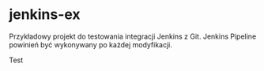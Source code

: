 # jenkins-ex

Przykładowy projekt do testowania integracji Jenkins z Git.
Jenkins Pipeline powinień być wykonywany po każdej modyfikacji.

Test
